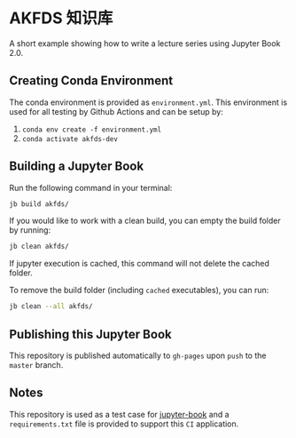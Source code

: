 # AKFDS 知识库

A short example showing how to write a lecture series using Jupyter Book 2.0.

## Creating Conda Environment

The conda environment is provided as `environment.yml`. This environment is used for all testing by Github Actions and can be setup by:

1. `conda env create -f environment.yml`
2. `conda activate akfds-dev`

## Building a Jupyter Book

Run the following command in your terminal:

```bash
jb build akfds/
```

If you would like to work with a clean build, you can empty the build folder by running:

```bash
jb clean akfds/
```

If jupyter execution is cached, this command will not delete the cached folder. 

To remove the build folder (including `cached` executables), you can run:

```bash
jb clean --all akfds/
```

## Publishing this Jupyter Book

This repository is published automatically to `gh-pages` upon `push` to the `master` branch.

## Notes

This repository is used as a test case for [jupyter-book](https://github.com/executablebooks/jupyter-book) and 
a `requirements.txt` file is provided to support this `CI` application.